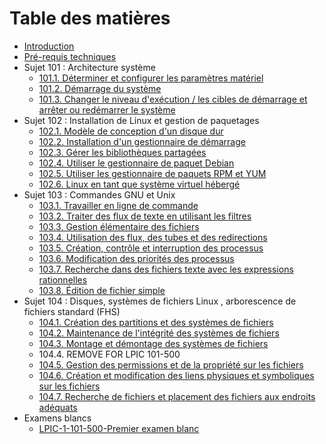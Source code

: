 # Table des matières

* [Introduction](README.md)
* [Pré-requis techniques](prereqis-techniques.md)
* Sujet 101 : Architecture système
    * [101.1. Déterminer et configurer les paramètres matériel](1011-determine-and-configure-hardware-settings.md)
    * [101.2. Démarrage du système](1012-boot-the-system.md)
    * [101.3. Changer le niveau d'exécution / les cibles de démarrage et arrêter ou redémarrer le système](1013-change-runlevels-boot-targets-and-shutdown-or-reboot-system.md)
* Sujet 102 : Installation de Linux et gestion de paquetages
    * [102.1. Modèle de conception d'un disque dur](1021-design-hard-disk-layout.md)
    * [102.2. Installation d'un gestionnaire de démarrage](1022-install-a-boot-manager.md)
    * [102.3. Gérer les bibliothèques partagées](1023-manage-shared-libraries.md)
    * [102.4. Utiliser le gestionnaire de paquet Debian](1024-use-debian-package-management.md)
    * [102.5. Utiliser les gestionnaire de paquets RPM et YUM](1025-use-rpm-and-yum-package-management.md)
    * [102.6. Linux en tant que système virtuel hébergé]()
* Sujet 103 : Commandes GNU et Unix
    * [103.1. Travailler en ligne de commande](1031-work-on-the-command-line.md)
    * [103.2. Traiter des flux de texte en utilisant les filtres](1032-process-text-streams-using-filters.md)
    * [103.3. Gestion élémentaire des fichiers](1033-perform-basic-file-management.md)
    * [103.4. Utilisation des flux, des tubes et des redirections](1034-use-streams-pipes-and-redirects.md)
    * [103.5. Création, contrôle et interruption des processus](1035-create-monitor-and-kill-processes.md)
    * [103.6. Modification des priorités des processus](1036-modify-process-execution-priorities.md)
    * [103.7. Recherche dans des fichiers texte avec les expressions rationnelles](1037-search-text-files-using-regular-expressions.md)
    * [103.8. Édition de fichier simple](1038-perform-basic-file-editing-operations-using-vi.md)
* Sujet 104 : Disques, systèmes de fichiers Linux , arborescence de fichiers standard (FHS) 
    * [104.1. Création des partitions et des systèmes de fichiers](1041-create-partitions-and-filesystems.md)
    * [104.2. Maintenance de l'intégrité des systèmes de fichiers](1042-maintain-the-integrity-of-filesystems.md)
    * [104.3. Montage et démontage des systèmes de fichiers](1043-control-mounting-and-unmounting-of-filesystems.md)
    * 104.4. REMOVE FOR LPIC 101-500 
    * [104.5. Gestion des permissions et de la propriété sur les fichiers](1045-manage-file-permissions-and-ownership.md)
    * [104.6. Création et modification des liens physiques et symboliques sur les fichiers](1046-create-and-change-hard-and-symbolic-links.md)
    * [104.7. Recherche de fichiers et placement des fichiers aux endroits adéquats](1047-find-system-files-and-place-files-in-the-correct-location.md)
* Examens blancs
    * [LPIC-1-101-500-Premier examen blanc](LPIC1-101-500-Practice-test-1.md)
